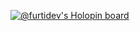 [![@furtidev's Holopin board](https://holopin.io/api/user/board?user=furtidev)](https://holopin.io/@furtidev)
